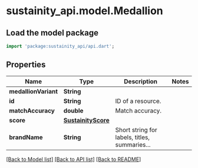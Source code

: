 # sustainity_api.model.Medallion

## Load the model package
```dart
import 'package:sustainity_api/api.dart';
```

## Properties
Name | Type | Description | Notes
------------ | ------------- | ------------- | -------------
**medallionVariant** | **String** |  | 
**id** | **String** | ID of a resource. | 
**matchAccuracy** | **double** | Match accuracy. | 
**score** | [**SustainityScore**](SustainityScore.md) |  | 
**brandName** | **String** | Short string for labels, titles, summaries... | 

[[Back to Model list]](../README.md#documentation-for-models) [[Back to API list]](../README.md#documentation-for-api-endpoints) [[Back to README]](../README.md)


